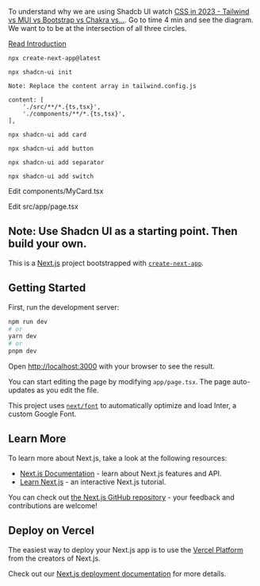 To understand why we are using Shadcb UI watch [CSS in 2023 - Tailwind vs MUI vs Bootstrap vs Chakra vs...](https://www.youtube.com/watch?v=CQuTF-bkOgc). Go to time 4 min and see the diagram. We want to to be at the intersection of all three circles. 

[Read Introduction](https://ui.shadcn.com/docs)
   
    npx create-next-app@latest
   
    npx shadcn-ui init
    
    Note: Replace the content array in tailwind.config.js
    
    content: [
    	'./src/**/*.{ts,tsx}',
    	'./components/**/*.{ts,tsx}',
    ],

    npx shadcn-ui add card

    npx shadcn-ui add button

    npx shadcn-ui add separator

    npx shadcn-ui add switch

Edit components/MyCard.tsx

Edit src/app/page.tsx

## Note: Use Shadcn UI as a starting point. Then build your own. 




This is a [Next.js](https://nextjs.org/) project bootstrapped with [`create-next-app`](https://github.com/vercel/next.js/tree/canary/packages/create-next-app).

## Getting Started

First, run the development server:

```bash
npm run dev
# or
yarn dev
# or
pnpm dev
```

Open [http://localhost:3000](http://localhost:3000) with your browser to see the result.

You can start editing the page by modifying `app/page.tsx`. The page auto-updates as you edit the file.

This project uses [`next/font`](https://nextjs.org/docs/basic-features/font-optimization) to automatically optimize and load Inter, a custom Google Font.

## Learn More

To learn more about Next.js, take a look at the following resources:

- [Next.js Documentation](https://nextjs.org/docs) - learn about Next.js features and API.
- [Learn Next.js](https://nextjs.org/learn) - an interactive Next.js tutorial.

You can check out [the Next.js GitHub repository](https://github.com/vercel/next.js/) - your feedback and contributions are welcome!

## Deploy on Vercel

The easiest way to deploy your Next.js app is to use the [Vercel Platform](https://vercel.com/new?utm_medium=default-template&filter=next.js&utm_source=create-next-app&utm_campaign=create-next-app-readme) from the creators of Next.js.

Check out our [Next.js deployment documentation](https://nextjs.org/docs/deployment) for more details.
